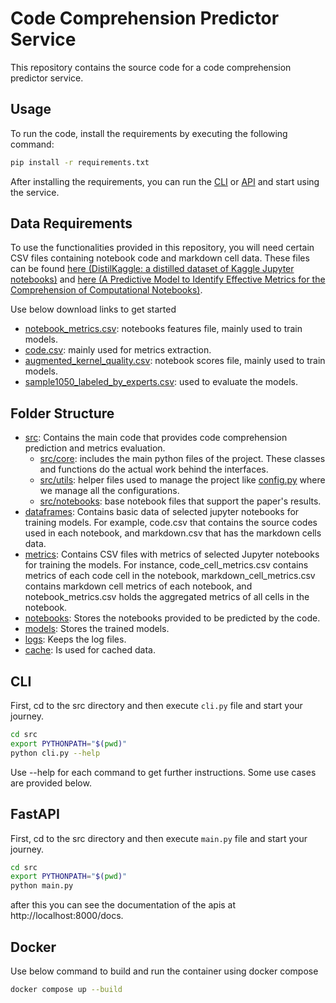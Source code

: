# Code Comprehension Predictor Service

This repository contains the source code for a code comprehension predictor service.

## Usage

To run the code, install the requirements by executing the following command:

```bash
pip install -r requirements.txt
```

After installing the requirements, you can run the [CLI](#cli) or [API](#fastapi) and start using the service.

## Data Requirements

To use the functionalities provided in this repository, you will need certain CSV files containing notebook code and markdown cell data. These files can be found [here (DistilKaggle: a distilled dataset of Kaggle Jupyter notebooks)](https://zenodo.org/records/10317389) and [here (A Predictive Model to Identify Effective Metrics for the Comprehension of Computational Notebooks)](https://zenodo.org/records/8126338).

Use below download links to get started
- [notebook_metrics.csv](https://zenodo.org/records/10317389/files/notebook_metrics.csv?download=1): notebooks features file, mainly used to train models.
- [code.csv](https://zenodo.org/records/10317389/files/code.csv?download=1): mainly used for metrics extraction.
- [augmented_kernel_quality.csv](https://drive.google.com/uc?id=1rks7UbT8Bbl7TdQvfqoXx6fXhaPM8xOv): notebook scores file, mainly used to train models.
- [sample1050_labeled_by_experts.csv](https://drive.google.com/file/d/1hwdPgr2NUsbVBIopLykYa7dPxGFLi5DM/view?usp=drive_link): used to evaluate the models.

## Folder Structure
- [src](./src/): Contains the main code that provides code comprehension prediction and metrics evaluation.
    - [src/core](./src/core): includes the main python files of the project. These classes and functions do the actual work behind the interfaces.
    - [src/utils](./src/utils/): helper files used to manage the project like [config.py](./src/utils/config.py) where we manage all the configurations.
    - [src/notebooks](./src/utils/): base notebook files that support the paper's results.
- [dataframes](./dataframes/): Contains basic data of selected jupyter notebooks for training models. For example, code.csv that contains the source codes used in each notebook, and markdown.csv that has the markdown cells data.
- [metrics](./metrics/): Contains CSV files with metrics of selected Jupyter notebooks for training the models. For instance, code_cell_metrics.csv contains metrics of each code cell in the notebook, markdown_cell_metrics.csv contains markdown cell metrics of each notebook, and notebook_metrics.csv holds the aggregated metrics of all cells in the notebook.
- [notebooks](./notebooks/): Stores the notebooks provided to be predicted by the code.
- [models](./models/): Stores the trained models.
- [logs](./logs/): Keeps the log files.
- [cache](./cache/): Is used for cached data.

## CLI
First, cd to the src directory and then execute `cli.py` file and start your journey.
```bash
cd src
export PYTHONPATH="$(pwd)"
python cli.py --help
```
Use --help for each command to get further instructions. Some use cases are provided below.

## FastAPI
First, cd to the src directory and then execute `main.py` file and start your journey.
```bash
cd src
export PYTHONPATH="$(pwd)"
python main.py
```
after this you can see the documentation of the apis at http://localhost:8000/docs.

## Docker
Use below command to build and run the container using docker compose
```bash
docker compose up --build
```